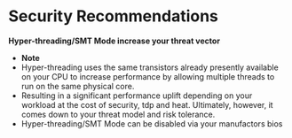 # Security Recommendations

**Hyper-threading/SMT Mode increase your threat vector**

  - __Note__
  - Hyper-threading uses the same transistors already presently available on your CPU to increase performance by allowing multiple threads to run on the same physical core.
  - Resulting in a significant performance uplift depending on your workload at the cost of security, tdp and heat. Ultimately, however, it comes down to your threat model and risk tolerance.
  - Hyper-threading/SMT Mode can be disabled via your manufactors bios